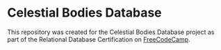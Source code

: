# Celestial Bodies Database

This repository was created for the Celestial Bodies Database project as part of the Relational Database Certification on [FreeCodeCamp](https://www.freecodecamp.org/learn/relational-database/build-a-celestial-bodies-database-project/build-a-celestial-bodies-database).
